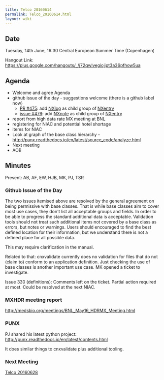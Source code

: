 ```yaml
---
title: Telco 20160614
permalink: Telco_20160614.html
layout: wiki
---
```


Date
----

Tuesday, 14th June, 16:30 Central European Summer Time (Copenhagen)

Hangout Link:
<https://plus.google.com/hangouts/_/j72qwlvegiojjpt3a36pfhow5ua>

Agenda
------

-   Welcome and agree Agenda
-   github issue of the day - suggestions welcome (there is a github
    label now)
    -   [PR \#475](https://github.com/nexusformat/definitions/pull/475):
        add
        [NXlog](http://download.nexusformat.org/doc/html/classes/base_classes/NXlog.html)
        as child group of
        [NXentry](http://download.nexusformat.org/doc/html/classes/base_classes/NXentry.html)
    -   [issue
        \#476](https://github.com/nexusformat/definitions/pull/476): add
        [NXnote](http://download.nexusformat.org/doc/html/classes/base_classes/NXnote.html)
        as child group of
        [NXentry](http://download.nexusformat.org/doc/html/classes/base_classes/NXentry.html)
-   report from high data rate MX meeting at BNL
-   registering for NIAC and potential hotel shortage
-   items for NIAC
-   Look at graph of the base class hierarchy -
    <http://punx.readthedocs.io/en/latest/source_code/analyze.html>
-   Next meeting
-   AOB

Minutes
-------

Present: AB, AF, EW, HJB, MK, PJ, TSR

### Github Issue of the Day

The two issues itemised above are resolved by the general agreement on
being permissive with base classes. That is while base classes aim to
cover most use cases, they don't list all acceptable groups and fields.
In order to be able to progress the standard additional data is
acceptable. Validation tools should not treat such additional items not
covered by a base class as errors, but notes or warnings. Users should
encouraged to find the best defined location for their information, but
we understand there is not a defined place for all possible data.

This may require clarification in the manual.

Related to that: cnxvalidate currently does no validation for files that
do not (claim to) conform to an application definition. Just checking
the use of base classes is another important use case. MK opened a
ticket to investigate.

Issue 330 (definitions): Comments left on the ticket. Partial action
required at most. Could be resolved at the next NIAC.

### MXHDR meeting report

<http://medsbio.org/meetings/BNL_May16_HDRMX_Meeting.html>

### PUNX

PJ shared his latest python project:
<http://punx.readthedocs.io/en/latest/contents.html>

It does similar things to cnxvalidate plus additional tooling.

### Next Meeting

[Telco 20160628](Telco_20160628.html "wikilink")
